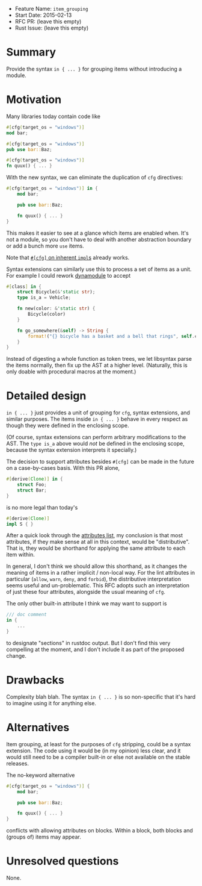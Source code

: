 - Feature Name: `item_grouping`
- Start Date: 2015-02-13
- RFC PR: (leave this empty)
- Rust Issue: (leave this empty)

# Summary

Provide the syntax `in { ... }` for grouping items without introducing a module.

# Motivation

Many libraries today contain code like

```rust
#[cfg(target_os = "windows")]
mod bar;

#[cfg(target_os = "windows")]
pub use bar::Baz;

#[cfg(target_os = "windows")]
fn quux() { ... }
```

With the new syntax, we can eliminate the duplication of `cfg` directives:

```rust
#[cfg(target_os = "windows")] in {
    mod bar;

    pub use bar::Baz;

    fn quux() { ... }
}
```

This makes it easier to see at a glance which items are enabled when.  It's not
a module, so you don't have to deal with another abstraction boundary or add a
bunch more `use` items.

Note that [`#[cfg]` on inherent `impl`s](http://is.gd/Jp2qVB) already works.

Syntax extensions can similarly use this to process a set of items as a unit.
For example I could rework [dynamodule][] to accept

```rust
#[class] in {
    struct Bicycle(&'static str);
    type is_a = Vehicle;

    fn new(color: &'static str) {
        Bicycle(color)
    }

    fn go_somewhere(&self) -> String {
        format!("{} bicycle has a basket and a bell that rings", self.color)
    }
}
```

Instead of digesting a whole function as token trees, we let libsyntax parse
the items normally, then fix up the AST at a higher level.
(Naturally, this is only doable with procedural macros at the moment.)

[dynamodule]: https://github.com/kmcallister/dynamodule#overview

# Detailed design

`in { ... }` just provides a unit of grouping for `cfg`, syntax extensions,
and similar purposes.  The items inside `in { ... }` behave in every respect
as though they were defined in the enclosing scope.

(Of course, syntax extensions can perform arbitrary modifications to the AST.
The `type is_a` above would *not* be defined in the enclosing scope, because
the syntax extension interprets it specially.)

The decision to support attributes besides `#[cfg]` can be made in the future
on a case-by-cases basis.  With this PR alone,

```rust
#[derive(Clone)] in {
    struct Foo;
    struct Bar;
}
```

is no more legal than today's

```rust
#[derive(Clone)]
impl S { }
```

After a quick look through the [attributes list][], my conclusion is that most
attributes, if they make sense at all in this context, would be "distributive".
That is, they would be shorthand for applying the same attribute to each item
within.

In general, I don't think we should allow this shorthand, as it changes the
meaning of items in a rather implicit / non-local way.  For the lint attributes
in particular (`allow`, `warn`, `deny`, and `forbid`), the distributive
interpretation seems useful and un-problematic.  This RFC adopts such an
interpretation of just these four attributes, alongside the usual meaning of
`cfg`.

The only other built-in attribute I think we may want to support is

```rust
/// doc comment
in {
    ...
}
```

to designate "sections" in rustdoc output.  But I don't find this very
compelling at the moment, and I don't include it as part of the proposed
change.

[attributes list]: http://doc.rust-lang.org/reference.html#attributes

# Drawbacks

Complexity blah blah.  The syntax `in { ... }` is so non-specific that it's
hard to imagine using it for anything else.

# Alternatives

Item grouping, at least for the purposes of `cfg` stripping, could be a syntax
extension.  The code using it would be (in my opinion) less clear, and it would
still need to be a compiler built-in or else not available on the stable
releases.

The no-keyword alternative

```rust
#[cfg(target_os = "windows")] {
    mod bar;

    pub use bar::Baz;

    fn quux() { ... }
}
```

conflicts with allowing attributes on blocks.  Within a block, both blocks and
(groups of) items may appear.

# Unresolved questions

None.
